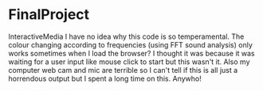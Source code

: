 # FinalProject
InteractiveMedia
I have no idea why this code is so temperamental. The colour changing according to frequencies (using FFT sound analysis) only works sometimes when I load the browser? I thought it was because it was waiting for a user input like mouse click to start but this wasn't it. Also my computer web cam and mic are terrible so I can't tell if this is all just a horrendous output but I spent a long time on this. Anywho!
